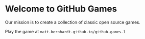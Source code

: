 # Welcome to GitHub Games

Our mission is to create a collection of classic open source games.

Play the game at `matt-bernhardt.github.io/github-games-1`
